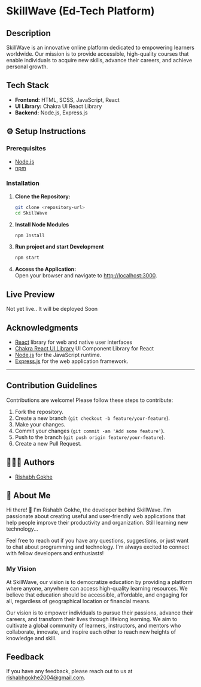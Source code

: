 # SkillWave (Ed-Tech Platform)

## Description

SkillWave is an innovative online platform dedicated to empowering learners worldwide. Our mission is to provide accessible, high-quality courses that enable individuals to acquire new skills, advance their careers, and achieve personal growth.

## Tech Stack
- **Frontend:** HTML, SCSS, JavaScript, React
- **UI Library:** Chakra UI React Library
- **Backend:** Node.js, Express.js

## ⚙︎ Setup Instructions

### Prerequisites
- [Node.js](https://nodejs.org/)
- [npm](https://www.npmjs.com/)

### Installation
1. **Clone the Repository:**
   ```bash
   git clone <repository-url>
   cd SkillWave

2. **Install Node Modules**
    ```bash
    npm Install

3. **Run project and start Development**
    ```bash
    npm start

6. **Access the Application:**  
   Open your browser and navigate to [http://localhost:3000](http://localhost:3000).

## Live Preview

Not yet live.. It will be deployed Soon

## Acknowledgments
- [React](https://react.dev/) library for web and native user interfaces
- [Chakra React UI Library](https://v2.chakra-ui.com/) UI Component Library for React
- [Node.js](https://nodejs.org/) for the JavaScript runtime.
- [Express.js](https://expressjs.com/) for the web application framework.

---

## Contribution Guidelines
Contributions are welcome! Please follow these steps to contribute:
1. Fork the repository.
2. Create a new branch (`git checkout -b feature/your-feature`).
3. Make your changes.
4. Commit your changes (`git commit -am 'Add some feature'`).
5. Push to the branch (`git push origin feature/your-feature`).
6. Create a new Pull Request.
## 👨🏻‍💻 Authors

- [Rishabh Gokhe](https://www.github.com/rishabhgokhe)

## 🚀 About Me

Hi there! 👋 I'm Rishabh Gokhe, the developer behind SkillWave. I'm passionate about creating useful and user-friendly web applications that help people improve their productivity and organization. Still learning new technology...

Feel free to reach out if you have any questions, suggestions, or just want to chat about programming and technology. I'm always excited to connect with fellow developers and enthusiasts!

### My Vision

At SkillWave, our vision is to democratize education by providing a platform where anyone, anywhere can access high-quality learning resources. We believe that education should be accessible, affordable, and engaging for all, regardless of geographical location or financial means.

Our vision is to empower individuals to pursue their passions, advance their careers, and transform their lives through lifelong learning. We aim to cultivate a global community of learners, instructors, and mentors who collaborate, innovate, and inspire each other to reach new heights of knowledge and skill.

## Feedback

If you have any feedback, please reach out to us at [rishabhgokhe2004@gmail.com](mailto:rishabhgokhe2004@gmail.com).